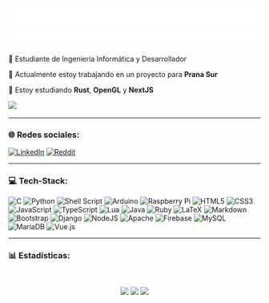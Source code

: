 ![Light](https://raw.githubusercontent.com/stonefeld/stonefeld/master/assets/typing-dark.svg#gh-light-mode-only)
![Dark](https://raw.githubusercontent.com/stonefeld/stonefeld/master/assets/typing-light.svg#gh-dark-mode-only)

💫 Estudiante de Ingeniería Informática y Desarrollador

🔭 Actualmente estoy trabajando en un proyecto para **Prana Sur**

🌱 Estoy estudiando **Rust**, **OpenGL** y **NextJS**

![](https://visitcount.itsvg.in/api?id=stonefeld&label=Visitas%20al%20perfil&color=1&icon=0&pretty=true)

---

### 🌐 Redes sociales:

[![LinkedIn](https://img.shields.io/badge/LinkedIn-%230077B5.svg?logo=linkedin&logoColor=white)](https://linkedin.com/in/theo-stanfield) [![Reddit](https://img.shields.io/badge/Reddit-%23FF4500.svg?logo=Reddit&logoColor=white)](https://reddit.com/user/pruepeura)

---

### 💻 Tech-Stack:

![C](https://img.shields.io/badge/c-%2300599C.svg?style=flat&logo=c&logoColor=white)
![Python](https://img.shields.io/badge/python-3670A0?style=flat&logo=python&logoColor=ffdd54)
![Shell Script](https://img.shields.io/badge/shell_script-%23121011.svg?style=flat&logo=gnu-bash&logoColor=white)
![Arduino](https://img.shields.io/badge/-Arduino-00979D?style=flat&logo=Arduino&logoColor=white)
![Raspberry Pi](https://img.shields.io/badge/-RaspberryPi-C51A4A?style=flat&logo=Raspberry-Pi)
![HTML5](https://img.shields.io/badge/html5-%23E34F26.svg?style=flat&logo=html5&logoColor=white)
![CSS3](https://img.shields.io/badge/css3-%231572B6.svg?style=flat&logo=css3&logoColor=white)
![JavaScript](https://img.shields.io/badge/javascript-%23323330.svg?style=flat&logo=javascript&logoColor=%23F7DF1E)
![TypeScript](https://img.shields.io/badge/typescript-%23007ACC.svg?style=flat&logo=typescript&logoColor=white)
![Lua](https://img.shields.io/badge/lua-%232C2D72.svg?style=flat&logo=lua&logoColor=white)
![Java](https://img.shields.io/badge/Java-ED8B00?style=flat&logo=openjdk&logoColor=white)
![Ruby](https://img.shields.io/badge/ruby-%23CC342D.svg?style=flat&logo=ruby&logoColor=white)
![LaTeX](https://img.shields.io/badge/latex-%23008080.svg?style=flat&logo=latex&logoColor=white)
![Markdown](https://img.shields.io/badge/markdown-%23000000.svg?style=flat&logo=markdown&logoColor=white)
![Bootstrap](https://img.shields.io/badge/bootstrap-%23563D7C.svg?style=flat&logo=bootstrap&logoColor=white)
![Django](https://img.shields.io/badge/django-%23092E20.svg?style=flat&logo=django&logoColor=white)
![NodeJS](https://img.shields.io/badge/node.js-6DA55F?style=flat&logo=node.js&logoColor=white)
![Apache](https://img.shields.io/badge/apache-%23D42029.svg?style=flat&logo=apache&logoColor=white)
![Firebase](https://img.shields.io/badge/firebase-%23039BE5.svg?style=flat&logo=firebase)
![MySQL](https://img.shields.io/badge/mysql-%2300f.svg?style=flat&logo=mysql&logoColor=white)
![MariaDB](https://img.shields.io/badge/MariaDB-003545?style=flat&logo=mariadb&logoColor=white)
![Vue.js](https://img.shields.io/badge/Vue.js-35495E?style=flat&logo=vuedotjs&logoColor=white)

---

### 📊 Estadísticas:

<br>
<div align="center">

![](https://github-readme-stats.vercel.app/api?username=stonefeld&theme=nord&hide_border=true&include_all_commits=false&count_private=false)
![](https://github-readme-streak-stats.herokuapp.com/?user=stonefeld&theme=nord&hide_border=true)
![](https://github-readme-stats.vercel.app/api/top-langs/?username=stonefeld&theme=nord&hide_border=true&include_all_commits=false&count_private=false&layout=compact)

</div>
